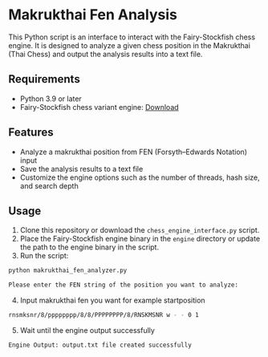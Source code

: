 # Makrukthai Fen Analysis

This Python script is an interface to interact with the Fairy-Stockfish chess engine. It is designed to analyze a given chess position in the Makrukthai (Thai Chess) and output the analysis results into a text file.

## Requirements

- Python 3.9 or later
- Fairy-Stockfish chess variant engine: [Download](https://github.com/ianfab/Fairy-Stockfish)

## Features

- Analyze a makrukthai position from FEN (Forsyth–Edwards Notation) input
- Save the analysis results to a text file
- Customize the engine options such as the number of threads, hash size, and search depth

## Usage

1. Clone this repository or download the `chess_engine_interface.py` script.
2. Place the Fairy-Stockfish engine binary in the `engine` directory or update the path to the engine binary in the script.
3. Run the script:

```bash
python makrukthai_fen_analyzer.py
```

```bash
Please enter the FEN string of the position you want to analyze:
```

4. Input makrukthai fen you want for example startposition

```bash
rnsmksnr/8/pppppppp/8/8/PPPPPPPP/8/RNSKMSNR w - - 0 1
```

5. Wait until the engine output successfully

```bash
Engine Output: output.txt file created successfully
```
